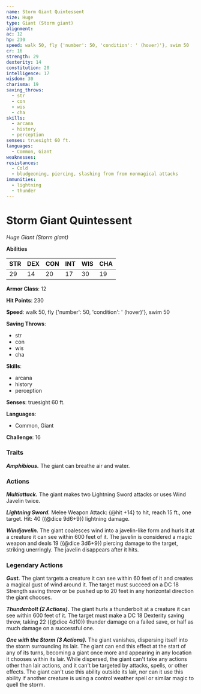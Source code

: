 ```yaml
---
name: Storm Giant Quintessent
size: Huge
type: Giant (Storm giant)
alignment: 
ac: 12
hp: 230
speed: walk 50, fly {'number': 50, 'condition': ' (hover)'}, swim 50
cr: 16
strength: 29
dexterity: 14
constitution: 20
intelligence: 17
wisdom: 30
charisma: 19
saving_throws:
  - str
  - con
  - wis
  - cha
skills:
  - arcana
  - history
  - perception
senses: truesight 60 ft.
languages:
  - Common, Giant
weaknesses:
resistances:
  - Cold
  - bludgeoning, piercing, slashing from from nonmagical attacks
immunities:
  - lightning
  - thunder
---
```


# Storm Giant Quintessent

*Huge Giant (Storm giant)*

**Abilities**

| STR | DEX | CON | INT | WIS | CHA |
| --- | --- | --- | --- | --- | --- |
| 29 | 14 | 20 | 17 | 30 | 19 |

**Armor Class**: 12

**Hit Points**: 230

**Speed**: walk 50, fly {'number': 50, 'condition': ' (hover)'}, swim 50

**Saving Throws**:
  - str
  - con
  - wis
  - cha

**Skills**:
  - arcana
  - history
  - perception

**Senses**: truesight 60 ft.

**Languages**:
  - Common, Giant

**Challenge**: 16

### Traits
***Amphibious.*** The giant can breathe air and water.

### Actions
***Multiattack.*** The giant makes two Lightning Sword attacks or uses Wind Javelin twice.

***Lightning Sword.*** Melee Weapon Attack: {@hit +14} to hit, reach 15 ft., one target. Hit: 40 ({@dice 9d6+9}) lightning damage.

***Windjavelin.*** The giant coalesces wind into a javeIin-like form and hurls it at a creature it can see within 600 feet of it. The javelin is considered a magic weapon and deals 19 ({@dice 3d6+9}) piercing damage to the target, striking unerringly. The javelin disappears after it hits.

### Legendary Actions
***Gust.*** The giant targets a creature it can see within 60 feet of it and creates a magical gust of wind around it. The target must succeed on a DC 18 Strength saving throw or be pushed up to 20 feet in any horizontal direction the giant chooses.

***Thunderbolt (2 Actions).*** The giant hurls a thunderbolt at a creature it can see within 600 feet of it. The target must make a DC 18 Dexterity saving throw, taking 22 ({@dice 4d10}) thunder damage on a failed save, or half as much damage on a successful one.

***One with the Storm (3 Actions).*** The giant vanishes, dispersing itself into the storm surrounding its lair. The giant can end this effect at the start of any of its turns, becoming a giant once more and appearing in any location it chooses within its lair. While dispersed, the giant can't take any actions other than lair actions, and it can't be targeted by attacks, spells, or other effects. The giant can't use this ability outside its lair, nor can it use this ability if another creature is using a control weather spell or similar magic to quell the storm.

